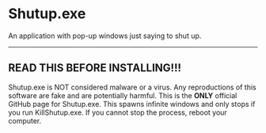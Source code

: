 # Shutup.exe
An application with pop-up windows just saying to shut up.

----------------------------------------------------------------------------------------------------------


## READ THIS BEFORE INSTALLING!!!

Shutup.exe is NOT considered malware or a virus. Any reproductions of this software are fake and are potentially harmful. This is the **ONLY** official GitHub page for Shutup.exe. This spawns infinite windows and only stops if you run KillShutup.exe. If you cannot stop the process, reboot your computer.
